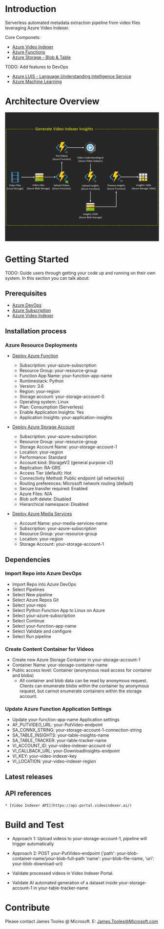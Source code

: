 # Introduction 
Serverless automated metadata extraction pipeline from video files leveraging Azure Video Indexer.

Core Componets:
* [Azure Video Indexer](https://azure.microsoft.com/en-us/services/media-services/video-indexer/)
* [Azure Functions](https://azure.microsoft.com/en-us/services/functions/)
* [Azure Storage - Blob & Table](https://azure.microsoft.com/en-us/services/storage/)

TODO: Add features to DevOps
* [Azure LUIS - Language Understanding Intelligence Service](https://azure.microsoft.com/en-us/services/cognitive-services/language-understanding-intelligent-service/)
* [Azure Machine Learning](https://azure.microsoft.com/en-us/services/machine-learning/)

# Architecture Overview
![alt text](assets/architecture.png "Architecture Overview")

# Getting Started
TODO: Guide users through getting your code up and running on their own system. In this section you can talk about:

## Prerequisites
* [Azure DevOps](https://docs.microsoft.com/en-us/azure/devops/user-guide/sign-up-invite-teammates?toc=%2Fazure%2Fdevops%2Fget-started%2Ftoc.json&bc=%2Fazure%2Fdevops%2Fget-started%2Fbreadcrumb%2Ftoc.json&view=azure-devops)
* [Azure Subscription](https://azure.microsoft.com/en-us/free/)
* [Azure Video Indexer](https://docs.microsoft.com/en-us/azure/media-services/video-indexer/connect-to-azure)

## Installation process
### Azure Resource Deployments
* [Deploy Azure Function](https://docs.microsoft.com/en-us/azure/azure-functions/)
    * Subscription: your-azure-subscription
    * Resource Group: your-resource-group
    * Function App Name: your-function-app-name
    * Runtimestack: Python
    * Version: 3.6
    * Region: your-region 
    * Storage account: your-storage-account-0
    * Operating system: Linux
    * Plan: Consumption (Serverless)
    * Enable Application Insights: Yes
    * Application Insights: your-application-insights 

* [Deploy Azure Storage Account](https://docs.microsoft.com/en-us/azure/storage/blobs/)
    * Subscription: your-azure-subscription
    * Resource Group: your-resource-group
    * Storage Account Name: your-storage-account-1
    * Location: your-region
    * Performance: Standard
    * Account kind: StorageV2 (general purpose v2)
    * Replication: RA-GRS
    * Access Tier (default): Hot
    * Connectivity Method: Public endpoint (all networks)
    * Routing preferences: Microsoft network routing (default)
    * Secure transfer required: Enabled
    * Azure Files: N/A
    * Blob soft delete: Disabled
    * Hierarchical namespace: Disabled

* [Deploy Azure Media Services](https://docs.microsoft.com/en-us/azure/media-services/latest/)
    * Account Name: your-media-services-name
    * Subscription: your-azure-subscription
    * Resource Group: your-resource-group
    * Location: your-region
    * Storage Account: your-storage-account-1

## Dependencies
### Import Repo into Azure DevOps
* Import Repo into Azure DevOps
* Select Pipelines
* Select New pipeline
* Select Azure Repos Git
* Select your-repo
* Select Python Function App to Linux on Azure
* Select your-azure-subscription 
* Select Continue
* Select your-function-app-name 
* Select Validate and configure
* Select Run pipeline

### Create Content Container for Videos
* Create new Azure Storage Container in your-storage-account-1
* Container Name: your-storage-container-name
* Public access level: Container (anonymous read access for container and blobs)
    * All container and blob data can be read by anonymous request. Clients can enumerate blobs within the container by anonymous request, but cannot enumerate containers within the storage account.

### Update Azure Function Application Settings
* Update your-function-app-name Application settings
* AF_PUTVIDEO_URL: your-PutVideo-endpoint
* SA_CONNX_STRING: your-storage-account-1-connection-string
* SA_TABLE_INSIGHTS: your-table-insights-name
* SA_TABLE_TRACKER: your-table-tracker-name
* VI_ACCOUNT_ID: your-video-indexer-account-id
* VI_CALLBACK_URL: your-DownloadInsights-endpoint
* VI_KEY: your-video-indexer-key
* VI_LOCATION: your-video-indexer-region

## Latest releases
## API references
    * [Video Indexer API](https://api-portal.videoindexer.ai/)

# Build and Test
* Approach 1: Upload videos to your-storage-account-1, pipeline will trigger automatically
* Approach 2: POST your-PutVideo-endpoint
		{'path': your-blob-container-name/your-blob-full-path
    		 'name': your-blob-file-name,
		 'uri': your-blob-download-uri}

* Validate processed videos in Video Indexer Portal.
* Validate AI automated generation of a dataset inside your-storage-account-1 in your-table-tracker-name

# Contribute
Please contact James Tooles @ Microsoft.
E: James.Tooles@Microsoft.com